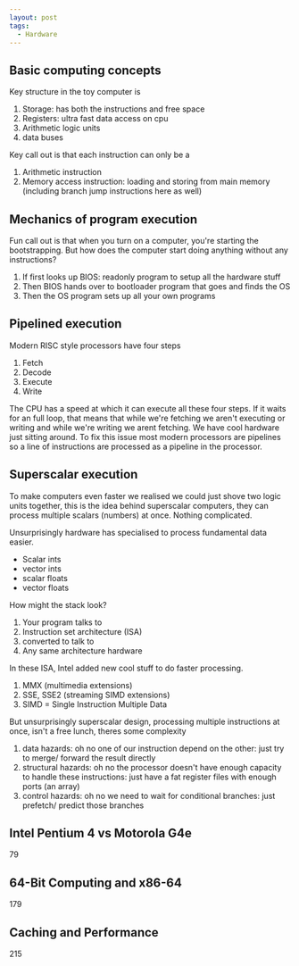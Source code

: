 ```yaml
---
layout: post
tags:
  - Hardware
---
```

## Basic computing concepts
Key structure in the toy computer is
1. Storage: has both the instructions and free space
2. Registers: ultra fast data access on cpu
3. Arithmetic logic units
4. data buses

Key call out is that each instruction can only be a
1. Arithmetic instruction
2. Memory access instruction: loading and storing from main memory (including branch jump instructions here as well)

## Mechanics of program execution
Fun call out is that when you turn on a computer, you're starting the bootstrapping. But how does the computer start doing anything without any instructions?
1. If first looks up BIOS: readonly program to setup all the hardware stuff
2. Then BIOS hands over to bootloader program that goes and finds the OS
3. Then the OS program sets up all your own programs

## Pipelined execution
Modern RISC style processors have four steps
1. Fetch
2. Decode
3. Execute
4. Write

The CPU has a speed at which it can execute all these four steps. If it waits for an full loop, that means that while we're fetching we aren't executing or writing and while we're writing we arent fetching. We have cool hardware just sitting around. To fix this issue most modern processors are pipelines so a line of instructions are processed as a pipeline in the processor.
## Superscalar execution
To make computers even faster we realised we could just shove two logic units together, this is the idea behind superscalar computers, they can process multiple scalars (numbers) at once. Nothing complicated.

Unsurprisingly hardware has specialised to process fundamental data easier.
- Scalar ints
- vector ints
- scalar floats
- vector floats

How might the stack look?
1. Your program talks to
2. Instruction set architecture (ISA)
3. converted to talk to
4. Any same architecture hardware

In these ISA, Intel added new cool stuff to do faster processing.
1. MMX (multimedia extensions)
2. SSE, SSE2 (streaming SIMD extensions)
3. SIMD = Single Instruction Multiple Data

But unsurprisingly superscalar design, processing multiple instructions at once, isn't a free lunch, theres some complexity
1. data hazards: oh no one of our instruction depend on the other: just try to merge/ forward the result directly
2. structural hazards: oh no the processor doesn't have enough capacity to handle these instructions: just have a fat register files with enough ports (an array)
3. control hazards: oh no we need to wait for conditional branches: just prefetch/ predict those branches

## Intel Pentium 4 vs Motorola G4e
79
## 64-Bit Computing and x86-64
179
## Caching and Performance
215

